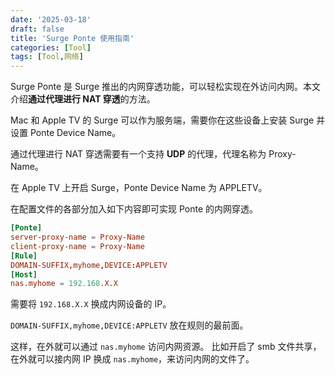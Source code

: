 ```yaml
---
date: '2025-03-18'
draft: false
title: 'Surge Ponte 使用指南'
categories: [Tool]
tags: [Tool,网络]
---
```


Surge Ponte 是 Surge 推出的内网穿透功能，可以轻松实现在外访问内网。本文介绍**通过代理进行 NAT 穿透**的方法。

Mac 和 Apple TV 的 Surge 可以作为服务端，需要你在这些设备上安装 Surge 并设置 Ponte Device Name。

通过代理进行 NAT 穿透需要有一个支持 **UDP** 的代理，代理名称为 Proxy-Name。

在 Apple TV 上开启 Surge，Ponte Device Name 为 APPLETV。

在配置文件的各部分加入如下内容即可实现 Ponte 的内网穿透。

```conf
[Ponte]
server-proxy-name = Proxy-Name
client-proxy-name = Proxy-Name
[Rule]
DOMAIN-SUFFIX,myhome,DEVICE:APPLETV
[Host]
nas.myhome = 192.168.X.X
```
需要将 `192.168.X.X` 换成内网设备的 IP。

`DOMAIN-SUFFIX,myhome,DEVICE:APPLETV` 放在规则的最前面。

这样，在外就可以通过 `nas.myhome` 访问内网资源。 比如开启了 smb 文件共享，在外就可以接内网 IP 换成 `nas.myhome`，来访问内网的文件了。